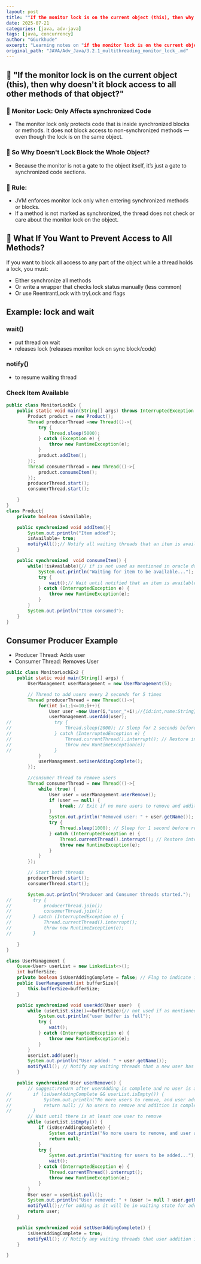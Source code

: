 ```yaml
---
layout: post
title: ""If the monitor lock is on the current object (this), then why doesn't it block access to all other methods of that object?""
date: 2025-07-21
categories: [java, adv-java]
tags: [java, concurrency]
author: "GGurkhude"
excerpt: "Learning notes on "if the monitor lock is on the current object (this), then why doesn't it block access to all other methods of that object?""
original_path: "JAVA/Adv_Java/3.2.1_multithreading_monitor_lock_.md"
---
```


## 🧠 "If the monitor lock is on the current object (this), then why doesn't it block access to all other methods of that object?"

### 🔐 Monitor Lock: Only Affects synchronized Code
- The monitor lock only protects code that is inside synchronized blocks or methods.
It does not block access to non-synchronized methods — even though the lock is on the same object.
### 🔁 So Why Doesn't Lock Block the Whole Object?
- Because the monitor is not a gate to the object itself, it’s just a gate to synchronized code sections.

### 🔑 Rule:
- JVM enforces monitor lock only when entering synchronized methods or blocks.
- If a method is not marked as synchronized, the thread does not check or care about the monitor lock on the object.

## 🧠 What If You Want to Prevent Access to All Methods?
If you want to block all access to any part of the object while a thread holds a lock, you must:
- Either synchronize all methods
- Or write a wrapper that checks lock status manually (less common)
- Or use ReentrantLock with tryLock and flags


## Example: lock and wait 
### wait()
- put thread on wait
- releases lock (releases monitor lock on sync block/code)
### notify()
- to resume waiting thread
### Check Item Available
```java
public class MonitorLockEx {
    public static void main(String[] args) throws InterruptedException {
        Product product = new Product();
        Thread producerThread =new Thread(()->{
            try {
                Thread.sleep(5000);
            } catch (Exception e) {
                throw new RuntimeException(e);
            }
            product.addItem();
        });
        Thread consumerThread = new Thread(()->{
            product.consumeItem();
        });
        producerThread.start();
        consumerThread.start();

    }
}
class Product{
    private boolean isAvailable;

    public synchronized void addItem(){
        System.out.println("Item added");
        isAvailable= true;
        notifyAll();// Notify all waiting threads that an item is available
    }

    public synchronized  void consumeItem() {
        while(!isAvailable){// if is not used as mentioned in oracle docs if block can be some time create a problem
            System.out.println("Waiting for item to be available...");
            try {
                wait();// Wait until notified that an item is available
            } catch (InterruptedException e) {
                throw new RuntimeException(e);
            }
        }
        System.out.println("Item consumed");
    }
}
```
## Consumer Producer Example
- Producer Thread: Adds user
- Consumer Thread: Removes User
```java
public class MonitorLockEx2 {
    public static void main(String[] args) {
        UserManagement userManagement = new UserManagement(5);

        // Thread to add users every 2 seconds for 5 times
        Thread producerThread = new Thread(()->{
            for(int i=1;i<=10;i++){
                User user =new User(i,"user_"+i);//{id:int,name:String}
                userManagement.userAdd(user);
//                try {
//                    Thread.sleep(2000); // Sleep for 2 seconds before adding the next user
//                } catch (InterruptedException e) {
//                    Thread.currentThread().interrupt(); // Restore interrupted status
//                    throw new RuntimeException(e);
//                }
            }
            userManagement.setUserAddingComplete();
        });

        //consumer thread to remove users
        Thread consumerThread = new Thread(()->{
            while (true) {
                User user = userManagement.userRemove();
                if (user == null) {
                    break; // Exit if no more users to remove and addition is complete
                }
                System.out.println("Removed user: " + user.getName());
                try {
                    Thread.sleep(1000); // Sleep for 1 second before removing the next user
                } catch (InterruptedException e) {
                    Thread.currentThread().interrupt(); // Restore interrupted status
                    throw new RuntimeException(e);
                }
            }
        });

        // Start both threads
        producerThread.start();
        consumerThread.start();

        System.out.println("Producer and Consumer threads started.");
//        try {
//            producerThread.join();
//            consumerThread.join();
//        } catch (InterruptedException e) {
//            Thread.currentThread().interrupt();
//            throw new RuntimeException(e);
//        }

    }
}

class UserManagement {
    Queue<User> userList = new LinkedList<>();
    int bufferSize;
    private boolean isUserAddingComplete = false; // Flag to indicate if user addition is complete
    public UserManagement(int bufferSize){
        this.bufferSize=bufferSize;
    }

    public synchronized void userAdd(User user)  {
        while (userList.size()==bufferSize){// not used if as mentioned in oracle docs if block can be some time create a problem
            System.out.println("user buffer is full");
            try {
                wait();
            } catch (InterruptedException e) {
                throw new RuntimeException(e);
            }
        }
        userList.add(user);
        System.out.println("User added: " + user.getName());
        notifyAll(); // Notify any waiting threads that a new user has been added
    }

    public synchronized User userRemove() {
        // suggest:return after userAdding is complete and no user is available
//        if (isUserAddingComplete && userList.isEmpty()) {
//            System.out.println("No more users to remove, and user addition is complete.");
//            return null; // No users to remove and addition is complete
//        }
        // Wait until there is at least one user to remove
        while (userList.isEmpty()) {
            if (isUserAddingComplete) {
                System.out.println("No more users to remove, and user addition is complete.");
                return null;
            }
            try {
                System.out.println("Waiting for users to be added...");
                wait();
            } catch (InterruptedException e) {
                Thread.currentThread().interrupt();
                throw new RuntimeException(e);
            }
        }
        User user = userList.poll();
        System.out.println("User removed: " + (user != null ? user.getName() : "null"));
        notifyAll();//for adding as it will be in waiting state for adding if buffer is full;
        return user;
    }

    public synchronized void setUserAddingComplete() {
        isUserAddingComplete = true;
        notifyAll(); // Notify any waiting threads that user addition is complete
    }

}
```